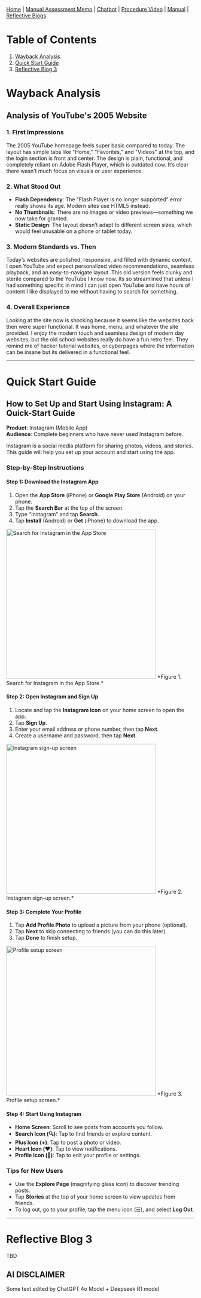 [Home](index.md) | [Manual Assessment Memo](manual_assessment_memo.md) | [Chatbot](chatbot.md) | [Procedure Video](procedure_video.md) | [Manual](manual.md) | [Reflective Blogs](reflective_blogs.md) 

# Table of Contents 
1. [Wayback Analysis](#wayback-analysis)
2. [Quick Start Guide](#quick-start-guide)
3. [Reflective Blog 3](#reflective-blog-3)
   
# Wayback Analysis

## Analysis of YouTube's 2005 Website

### 1. First Impressions  
The 2005 YouTube homepage feels super basic compared to today. The layout has simple tabs like "Home," "Favorites," and "Videos" at the top, and the login section is front and center. The design is plain, functional, and completely reliant on Adobe Flash Player, which is outdated now. It’s clear there wasn’t much focus on visuals or user experience.

### 2. What Stood Out  
- **Flash Dependency**: The “Flash Player is no longer supported” error really shows its age. Modern sites use HTML5 instead.  
- **No Thumbnails**: There are no images or video previews—something we now take for granted.  
- **Static Design**: The layout doesn’t adapt to different screen sizes, which would feel unusable on a phone or tablet today.  

### 3. Modern Standards vs. Then  
Today’s websites are polished, responsive, and filled with dynamic content. I open YouTube and expect personalized video recommendations, seamless playback, and an easy-to-navigate layout. This old version feels clunky and sterile compared to the YouTube I know now. Its so streamlined that unless I had something specific in mind I can just open YouTube and have hours of content I like displayed to me without having to search for something. 

### 4. Overall Experience  
Looking at the site now is shocking because it seems like the websites back then were super functional. It was home, menu, and whatever the site provided. I enjoy the modern touch and seamless design of modern day websites, but the old school websites really do have a fun retro feel. They remind me of hacker tutorial websites, or cyberpages where the information can be insane but its delivered in a functional feel. 

---
# Quick Start Guide

## How to Set Up and Start Using Instagram: A Quick-Start Guide  
**Product**: Instagram (Mobile App)  
**Audience**: Complete beginners who have never used Instagram before.  

Instagram is a social media platform for sharing photos, videos, and stories. This guide will help you set up your account and start using the app.

### Step-by-Step Instructions  

#### Step 1: Download the Instagram App  
1. Open the **App Store** (iPhone) or **Google Play Store** (Android) on your phone.  
2. Tap the **Search Bar** at the top of the screen.  
3. Type “Instagram” and tap **Search**.  
4. Tap **Install** (Android) or **Get** (iPhone) to download the app.  

<img src="Instagram-Search.PNG" alt="Search for Instagram in the App Store" width="400" height="auto">  
*Figure 1. Search for Instagram in the App Store.*

#### Step 2: Open Instagram and Sign Up  
1. Locate and tap the **Instagram icon** on your home screen to open the app.  
2. Tap **Sign Up**.  
3. Enter your email address or phone number, then tap **Next**.  
4. Create a username and password, then tap **Next**.  

<img src="Instagram-Sign-In.png" alt="Instagram sign-up screen" width="400" height="auto">  
*Figure 2. Instagram sign-up screen.*  

#### Step 3: Complete Your Profile  
1. Tap **Add Profile Photo** to upload a picture from your phone (optional).  
2. Tap **Next** to skip connecting to friends (you can do this later).  
3. Tap **Done** to finish setup.  

<img src="Instagram-Edit-Profile.PNG" alt="Profile setup screen" width="400" height="auto">  
*Figure 3. Profile setup screen.*    

#### Step 4: Start Using Instagram  
- **Home Screen**: Scroll to see posts from accounts you follow.  
- **Search Icon (🔍)**: Tap to find friends or explore content.  
- **Plus Icon (+)**: Tap to post a photo or video.  
- **Heart Icon (❤️)**: Tap to view notifications.  
- **Profile Icon (👤)**: Tap to edit your profile or settings.  

### Tips for New Users  
- Use the **Explore Page** (magnifying glass icon) to discover trending posts.  
- Tap **Stories** at the top of your home screen to view updates from friends.  
- To log out, go to your profile, tap the menu icon (☰), and select **Log Out**.

---
# Reflective Blog 3  
TBD  

## AI DISCLAIMER  
Some text edited by ChatGPT 4o Model + Deepseek R1 model
